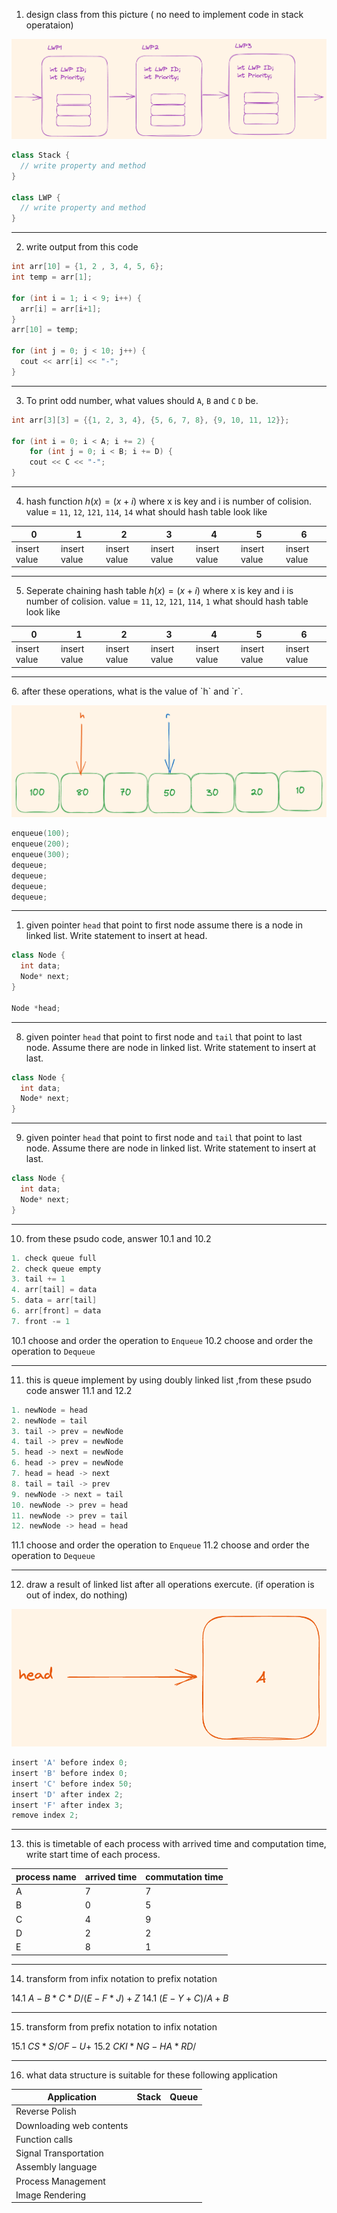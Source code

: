 1. design class from this picture ( no need to implement code in stack operataion)
   
![problem picture](./problemPictures/problem1.png)

``` c++
class Stack {
  // write property and method
}

class LWP {
  // write property and method
}

```

<hr/>

2. write output from this code 

``` c++
int arr[10] = {1, 2 , 3, 4, 5, 6};
int temp = arr[1];

for (int i = 1; i < 9; i++) {
  arr[i] = arr[i+1];  
}
arr[10] = temp;

for (int j = 0; j < 10; j++) {
  cout << arr[i] << "-";
}

```

<hr/>

3. To print odd number, what values should `A`, `B` and `C` `D` be.

``` c++
int arr[3][3] = {{1, 2, 3, 4}, {5, 6, 7, 8}, {9, 10, 11, 12}};

for (int i = 0; i < A; i += 2) {
    for (int j = 0; i < B; i += D) {
    cout << C << "-";
}
```

<hr/>

4.  hash function $h(x) = (x + i)%7$  where x is key and i is number of colision.
   value =  `11`, `12`, `121`, `114`, `14`
   what should hash table look like

| 0            | 1            | 2            | 3            | 4            | 5            | 6            |
| ------------ | ------------ | ------------ | ------------ | ------------ | ------------ | ------------ |
| insert value | insert value | insert value | insert value | insert value | insert value | insert value |

<hr/>

5. Seperate chaining hash table $h(x) = (x + i)%7$    where x is key and i is number of colision.
  value =  `11`, `12`, `121`, `114`, `1`
  what should hash table look like

| 0            | 1            | 2            | 3            | 4            | 5            | 6            |
| ------------ | ------------ | ------------ | ------------ | ------------ | ------------ | ------------ |
| insert value | insert value | insert value | insert value | insert value | insert value | insert value |

<hr/>
6.  after these operations, what is the value of `h` and `r`.

![6 problem](./problemPictures/problem6.png)

```c++
enqueue(100);
enqueue(200);
enqueue(300);
dequeue;
dequeue;
dequeue;
dequeue;
```

<hr/>

1. given pointer `head` that point to first node assume there is a node in linked list. Write statement to insert at head.

``` c++
class Node {
  int data;
  Node* next;
} 

Node *head;
```

<hr/>

8. given pointer `head`  that point to first node and `tail`  that point to last node. Assume there are  node in linked list. Write statement to insert at last.

``` c++
class Node {
  int data;
  Node* next;
} 
```

<hr/>

9. given pointer `head`  that point to first node and `tail`  that point to last node. Assume there are  node in linked list. Write statement to insert at last.

``` c++
class Node {
  int data;
  Node* next;
} 
```

 <hr/>

10.  from these psudo code, answer 10.1 and 10.2

``` c++
1. check queue full
2. check queue empty
3. tail += 1
4. arr[tail] = data
5. data = arr[tail]
6. arr[front] = data
7. front -= 1
```

10.1  choose and order the operation to `Enqueue`
10.2  choose and order the operation to `Dequeue`

 <hr/>

11.   this is queue implement by using doubly linked list ,from these psudo code answer 11.1 and 12.2

``` c++
1. newNode = head
2. newNode = tail
3. tail -> prev = newNode
4. tail -> prev = newNode
5. head -> next = newNode
6. head -> prev = newNode
7. head = head -> next
8. tail = tail -> prev
9. newNode -> next = tail
10. newNode -> prev = head
11. newNode -> prev = tail
12. newNode -> head = head
```

11.1  choose and order the operation to `Enqueue`
11.2  choose and order the operation to `Dequeue`

<hr/>

12. draw a result of linked list after all operations exercute. (if operation is out of index, do nothing)

![12 problem](./problemPictures/problem12.png)

```c++
insert 'A' before index 0;
insert 'B' before index 0;
insert 'C' before index 50;
insert 'D' after index 2;
insert 'F' after index 3;
remove index 2;
```
<hr/>

13.   this is timetable of each process with arrived time and computation time, write start time of each process.

| process name | arrived time | commutation time |
| ------------ | ------------ | ---------------- |
| A            | 7            | 7                |
| B            | 0            | 5                |
| C            | 4            | 9                |
| D            | 2            | 2                |
| E            | 8            | 1                |


<hr/>

14. transform from infix notation to prefix notation

14.1 $A - B * C * D / (E - F * J) + Z$
14.1 $(E - Y + C) / A + B$

<hr/>

15. transform from prefix notation to infix notation

15.1 $CS*S/OF-U+$
15.2 $CKI*NG-HA*RD/$

<hr/>

16. what data structure is suitable for these  following application 


| Application              | Stack | Queue |
  | ------------------------ | ----- | ----- |
  | Reverse Polish           |       |       |
  | Downloading web contents |       |       |
  | Function calls           |       |       |
  | Signal Transportation    |       |       |
  | Assembly language        |       |       |
  | Process Management       |       |       |
  | Image Rendering          |       |       |